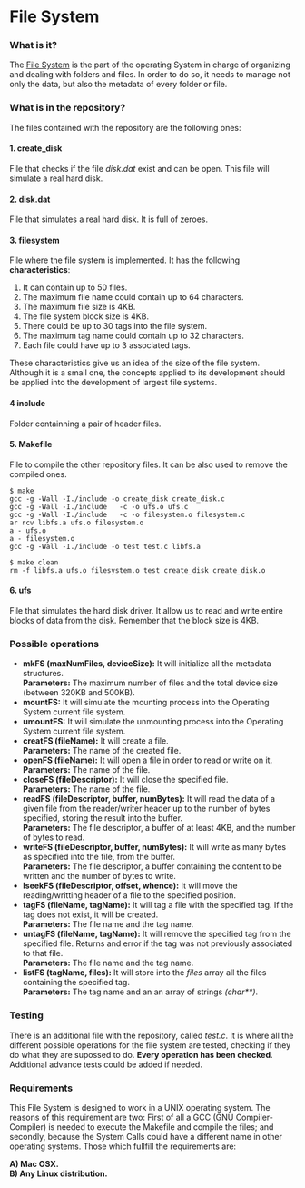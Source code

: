 # File System

### What is it?
The <a href="https://en.wikipedia.org/wiki/File_system">File System</a> is the part of the operating System in charge of organizing and dealing with folders and files. In order to do so, it needs to manage not only the data, but also the metadata of every folder or file.

### What is in the repository?
The files contained with the repository are the following ones:

#### 1. create_disk
File that checks if the file <i>disk.dat</i> exist and can be open. This file will simulate a real hard disk.

#### 2. disk.dat
File that simulates a real hard disk. It is full of zeroes.

#### 3. filesystem
File where the file system is implemented. It has the following <b>characteristics</b>:

1. It can contain up to 50 files.
2. The maximum file name could contain up to 64 characters.
3. The maximum file size is 4KB.
4. The file system block size is 4KB.
5. There could be up to 30 tags into the file system.
6. The maximum tag name could contain up to 32 characters.
7. Each file could have up to 3 associated tags.

These characteristics give us an idea of the size of the file system. Although it is a small one, the concepts applied to its development should be applied into the development of largest file systems.

#### 4 include
Folder containning a pair of header files.

#### 5. Makefile
File to compile the other repository files. It can be also used to remove the compiled ones.
```shell
$ make
gcc -g -Wall -I./include -o create_disk create_disk.c
gcc -g -Wall -I./include   -c -o ufs.o ufs.c
gcc -g -Wall -I./include   -c -o filesystem.o filesystem.c
ar rcv libfs.a ufs.o filesystem.o
a - ufs.o
a - filesystem.o
gcc -g -Wall -I./include -o test test.c libfs.a
```

```shell
$ make clean 
rm -f libfs.a ufs.o filesystem.o test create_disk create_disk.o
```

#### 6. ufs
File that simulates the hard disk driver. It allow us to read and write entire blocks of data from the disk. Remember that the block size is 4KB.

### Possible operations

* <b>mkFS (maxNumFiles, deviceSize):</b> It will initialize all the metadata structures.<br>
<b>Parameters:</b> The maximum number of files and the total device size (between 320KB and 500KB).
* <b>mountFS:</b> It will simulate the mounting process into the Operating System current file system.
* <b>umountFS:</b> It will simulate the unmounting process into the Operating System current file system.
* <b>creatFS (fileName):</b> It will create a file.<br>
<b>Parameters:</b> The name of the created file.
* <b>openFS (fileName):</b> It will open a file in order to read or write on it.<br>
<b>Parameters:</b> The name of the file.
* <b>closeFS (fileDescriptor):</b> It will close the specified file.<br>
<b>Parameters:</b> The name of the file.
* <b>readFS (fileDescriptor, buffer, numBytes):</b> It will read the data of a given file from the reader/writer header up to the number of bytes specified, storing the result into the buffer.<br>
<b>Parameters:</b> The file descriptor, a buffer of at least 4KB, and the number of bytes to read.
* <b>writeFS (fileDescriptor, buffer, numBytes):</b> It will write as many bytes as specified into the file, from the buffer.<br>
<b>Parameters:</b> The file descriptor, a buffer containing the content to be written and the number of bytes to write.
* <b>lseekFS (fileDescriptor, offset, whence):</b> It will move the reading/writting header of a file to the specified position.
* <b>tagFS (fileName, tagName):</b> It will tag a file with the specified tag. If the tag does not exist, it will be created.<br>
<b>Parameters:</b> The file name and the tag name. 
* <b>untagFS (fileName, tagName):</b> It will remove the specified tag from the specified file. Returns and error if the tag was not previously associated to that file.<br>
<b>Parameters:</b> The file name and the tag name.
* <b>listFS (tagName, files):</b> It will store into the <i>files</i> array all the files containing the specified tag.<br>
<b>Parameters:</b> The tag name and an an array of strings <i>(char**)</i>.


### Testing
There is an additional file with the repository, called <i>test.c</i>. It is where all the different possible operations for the file system are tested, checking if they do what they are supossed to do. <b>Every operation has been checked</b>. Additional advance tests could be added if needed.


### Requirements
This File System is designed to work in a UNIX operating system. The reasons of this requirement are two: First of all a GCC (GNU Compiler-Compiler) is needed to execute the Makefile and compile the files; and secondly, because the System Calls could have a different name in other operating systems. Those which fullfill the requirements are:

<b>A) Mac OSX.</b><br>
<b>B) Any Linux distribution.</b>
